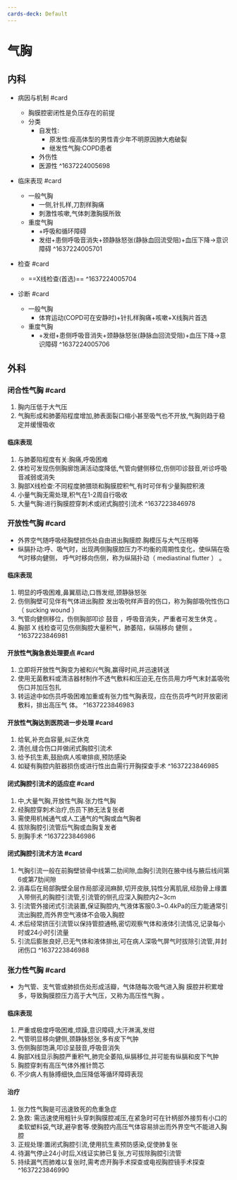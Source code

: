 ```yaml
---
cards-deck: Default
---
```


# 气胸
## 内科
- 病因与机制  #card 
	- 胸膜腔密闭性是负压存在的前提
	- 分类
		- 自发性:
			- 原发性:瘦高体型的男性青少年不明原因肺大疱破裂
			- 继发性气胸:COPD患者
		- 外伤性
		- 医源性
^1637224005698

- 临床表现 #card 
	- 一般气胸
		- 一侧,针扎样,刀割样胸痛
		- 刺激性咳嗽,气体刺激胸膜所致
	- 重度气胸
		- +呼吸和循环障碍
		- 发绀+患侧呼吸音消失+颈静脉怒张(静脉血回流受阻)+血压下降->意识障碍 
^1637224005701

- 检查 #card 
	- ==X线检查(首选)== 
^1637224005704

- 诊断 #card 
	- 一般气胸
		- 体育运动(COPD可在安静时)+针扎样胸痛+咳嗽+X线胸片首选
	- 重度气胸
		- +发绀+患侧呼吸音消失+颈静脉怒张(静脉血回流受阻)+血压下降->意识障碍 
^1637224005706

## 外科 

### 闭合性气胸 #card 
1. 胸内压低于大气压
2. 气胸形成和肺萎陷程度增加,肺表面裂口缩小甚至吸气也不开放,气胸则趋于稳定并缓慢吸收
#### 临床表现
1. 与肺萎陷程度有关:胸痛,呼吸困难
2. 体检可发现伤侧胸廓饱满活动度降低,气管向健侧移位,伤侧叩诊鼓音,听诊呼吸音减弱或消失
3. 胸部X线检查:不同程度肺猥琐和胸膜腔积气,有时可伴有少量胸腔积液
4. 小量气胸无需处理,积气在1-2周自行吸收
5. 大量气胸:进行胸膜腔穿刺术或闭式胸腔引流术
^1637223846978

### 开放性气胸 #card 
- 外界空气随呼吸经胸壁损伤处自由进出胸膜腔.胸模压与大气压相等
- 纵膈扑动:呼、吸气时，出现两侧胸膜腔压力不均衡的周期性变化，使纵隔在吸气时移向健侧， 呼气时移向伤侧，称为纵隔扑动（ mediastinal flutter ） 。
#### 临床表现
1. 明显的呼吸困难,鼻翼扇动,口唇发绀,颈静脉怒张
2. 伤侧胸壁可见伴有气体进出胸腔 发出吸吮样声音的伤口，称为胸部吸吮性伤口（ sucking wound ）
3. 气管向健侧移位，伤侧胸部叩诊 鼓音 ，呼吸音消失，严重者可发生休克 。
4. 胸部 X 线检查可见伤侧胸腔大量积气，肺萎陷，纵隔移向 健侧 。
^1637223846981

#### 开放性气胸急救处理要点 #card 
1. 立即将开放性气胸变为被和兴气胸,赢得时间,并迅速转送
2. 使用无菌敷料或清洁器材制作不透气敷料和压迫无,在伤员用力呼气末封盖吸吮伤口并加压包扎
3. 转运途中如伤员呼吸困难加重或有张力性气胸表现，应在伤员呼气时开放密闭敷料，排出高压气 体。
^1637223846983

#### 开放性气胸达到医院进一步处理 #card 
1. 给氧,补充血容量,纠正休克
2. 清创,缝合伤口并做闭式胸腔引流术
3. 给予抗生素,鼓励病人咳嗽排痰,预防感染
4. 如疑有胸腔内脏器损伤或进行性出血需行开胸探查手术
^1637223846985

#### 闭式胸腔引流术的适应症 #card 
1. 中,大量气胸,开放性气胸.张力性气胸
2. 经胸腔穿刺术治疗,伤员下肺无法复张者
3. 需使用机械通气或人工通气的气胸或血气胸者
4. 拔除胸腔引流管后气胸或血胸复发者
5. 剖胸手术
^1637223846986

#### 闭式胸腔引流术方法 #card 
1. 气胸引流一般在前胸壁锁骨中线第二肋间隙,血胸引流则在腋中线与腋后线间第6或第7肋间隙
2. 消毒后在局部胸壁全层作局部浸润麻醉,切开皮肤,钝性分离肌层,经肋骨上缘置入带侧孔的胸腔引流管,引流管的侧孔应深入胸腔内2~3cm
3. 引流管外接闭式引流装置,保证胸腔内,气液体客服0.3~0.4kPa的压力能通常引流出胸腔,而外界空气液体不会吸入胸腔
4. 术后经常挤压引流管以保持管腔通畅,密切观察气体和液体引流情况,记录每小时或24小时引流量
5. 引流后膨胀良好,已无气体和液体排出,可在病人深吸气屏气时拔除引流管,并封闭伤口
^1637223846988

### 张力性气胸 #card 
- 为气管、支气管或肺损伤处形成活瓣，气体随每次吸气进入胸 膜腔并积累增多，导致胸膜腔压力高于大气压，又称为高压性气胸 。
#### 临床表现 
1. 严重或极度呼吸困难,烦躁,意识障碍,大汗淋漓,发绀
2. 气管明显移向健侧,颈静脉怒张,多有皮下气肿
3. 伤侧胸部饱满,叩诊呈鼓音,呼吸音消失
4. 胸部X线显示胸腔严重积气,肺完全萎陷,纵膈移位,并可能有纵膈和皮下气肿
5. 胸腔穿刺有高压气体外推针筒芯
6. 不少病人有脉搏细快,血压降低等循环障碍表现
#### 治疗
1. 张力性气胸是可迅速致死的危重急症
2. 急救: 需迅速使用粗针头穿刺胸膜腔减压,在紧急时可在针柄部外接剪有小口的柔软塑料袋,气球,避孕套等.使胸腔内高压气体容易排出而外界空气不能进入胸腔
3. 正规处理:置闭式胸腔引流,使用抗生素预防感染,促使肺复张
4. 待漏气停止24小时后,X线证实肺已复张,方可拔除胸腔引流管
5. 持续漏气而肺难以复张时,需考虑开胸手术探查或电视胸腔镜手术探查
^1637223846990

